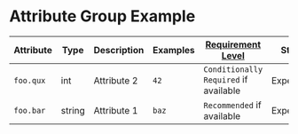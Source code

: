 # Attribute Group Example

<!-- semconv span_attribute_group -->
| Attribute  | Type | Description  | Examples  | [Requirement Level](https://opentelemetry.io/docs/specs/semconv/general/attribute-requirement-level/) | Stability |
|---|---|---|---|---|---|
| `foo.qux` | int | Attribute 2 | `42` | `Conditionally Required` if available | Experimental |
| `foo.bar` | string | Attribute 1 | `baz` | `Recommended` if available | Experimental |
<!-- endsemconv -->
